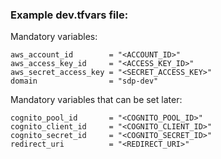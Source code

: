 ### Example dev.tfvars file:

Mandatory variables:
```
aws_account_id        = "<ACCOUNT_ID>"
aws_access_key_id     = "<ACCESS_KEY_ID>"
aws_secret_access_key = "<SECRET_ACCESS_KEY>"
domain                = "sdp-dev"
```

Mandatory variables that can be set later:
```
cognito_pool_id       = "<COGNITO_POOL_ID>"
cognito_client_id     = "<COGNITO_CLIENT_ID>"
cognito_secret_id     = "<COGNITO_SECRET_ID>"
redirect_uri          = "<REDIRECT_URI>"
```